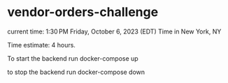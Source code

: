 # vendor-orders-challenge
current time: 1:30 PM Friday, October 6, 2023 (EDT) Time in New York, NY

Time estimate: 4 hours.



To start the backend run docker-compose up

to stop the backend run docker-compose down 

